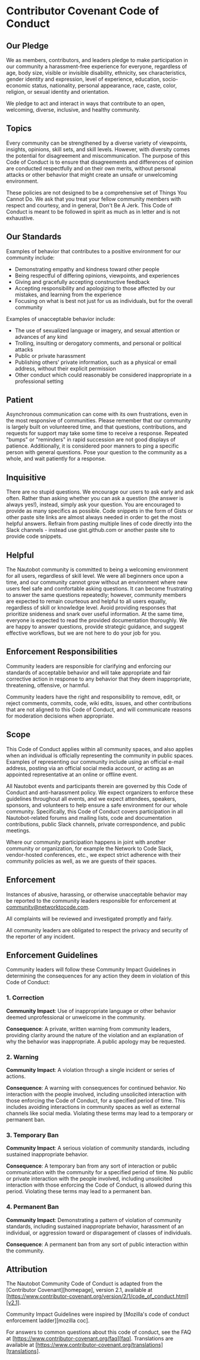 # Contributor Covenant Code of Conduct

## Our Pledge

We as members, contributors, and leaders pledge to make participation in our
community a harassment-free experience for everyone, regardless of age, body
size, visible or invisible disability, ethnicity, sex characteristics, gender
identity and expression, level of experience, education, socio-economic status,
nationality, personal appearance, race, caste, color, religion, or sexual
identity and orientation.

We pledge to act and interact in ways that contribute to an open, welcoming,
diverse, inclusive, and healthy community.

## Topics

Every community can be strengthened by a diverse variety of viewpoints, insights,
opinions, skill sets, and skill levels. However, with diversity comes the potential for
disagreement and miscommunication. The purpose of this Code of Conduct is to ensure that
disagreements and differences of opinion are conducted respectfully and on their own
merits, without personal attacks or other behavior that might create an unsafe or
unwelcoming environment.

These policies are not designed to be a comprehensive set of Things You Cannot Do. We ask
that you treat your fellow community members with respect and courtesy, and in general,
Don't Be A Jerk. This Code of Conduct is meant to be followed in spirit as much as in
letter and is not exhaustive.

## Our Standards

Examples of behavior that contributes to a positive environment for our
community include:

- Demonstrating empathy and kindness toward other people
- Being respectful of differing opinions, viewpoints, and experiences
- Giving and gracefully accepting constructive feedback
- Accepting responsibility and apologizing to those affected by our mistakes,
  and learning from the experience
- Focusing on what is best not just for us as individuals, but for the overall
  community

Examples of unacceptable behavior include:

- The use of sexualized language or imagery, and sexual attention or advances of
  any kind
- Trolling, insulting or derogatory comments, and personal or political attacks
- Public or private harassment
- Publishing others' private information, such as a physical or email address,
  without their explicit permission
- Other conduct which could reasonably be considered inappropriate in a
  professional setting

## Patient

Asynchronous communication can come with its own frustrations, even in the most responsive
of communities. Please remember that our community is largely built on volunteered time,
and that questions, contributions, and requests for support may take some time to receive
a response. Repeated "bumps" or "reminders" in rapid succession are not good displays of
patience. Additionally, it is considered poor manners to ping a specific person with
general questions. Pose your question to the community as a whole, and wait patiently for
a response.

## Inquisitive

There are no stupid questions. We encourage our users to ask early and ask often.
Rather than asking whether you can ask a question (the answer is always yes!),
instead, simply ask your question. You are encouraged to provide as many specifics as
possible. Code snippets in the form of Gists or other paste site links are almost always
needed in order to get the most helpful answers. Refrain from pasting multiple lines of
code directly into the Slack channels - instead use gist.github.com or another paste site
to provide code snippets.

## Helpful

The Nautobot community is committed to being a welcoming environment for all users,
regardless of skill level. We were all beginners once upon a time, and our community
cannot grow without an environment where new users feel safe and comfortable asking questions.
It can become frustrating to answer the same questions repeatedly; however, community
members are expected to remain courteous and helpful to all users equally, regardless of
skill or knowledge level. Avoid providing responses that prioritize snideness and snark over
useful information. At the same time, everyone is expected to read the provided
documentation thoroughly. We are happy to answer questions, provide strategic guidance,
and suggest effective workflows, but we are not here to do your job for you.

## Enforcement Responsibilities

Community leaders are responsible for clarifying and enforcing our standards of
acceptable behavior and will take appropriate and fair corrective action in
response to any behavior that they deem inappropriate, threatening, offensive,
or harmful.

Community leaders have the right and responsibility to remove, edit, or reject
comments, commits, code, wiki edits, issues, and other contributions that are
not aligned to this Code of Conduct, and will communicate reasons for moderation
decisions when appropriate.

## Scope

This Code of Conduct applies within all community spaces, and also applies when
an individual is officially representing the community in public spaces.
Examples of representing our community include using an official e-mail address,
posting via an official social media account, or acting as an appointed
representative at an online or offline event.

All Nautobot events and participants therein are governed by this Code of Conduct and
anti-harassment policy. We expect organizers to enforce these guidelines throughout all events,
and we expect attendees, speakers, sponsors, and volunteers to help ensure a safe
environment for our whole community. Specifically, this Code of Conduct covers
participation in all Nautobot-related forums and mailing lists, code and documentation
contributions, public Slack channels, private correspondence, and public meetings.

Where our community participation happens in joint with another community or organization,
for example the Network to Code Slack, vendor-hosted conferences, etc., we expect strict
adherence with their community policies as well, as we are guests of their spaces.

## Enforcement

Instances of abusive, harassing, or otherwise unacceptable behavior may be
reported to the community leaders responsible for enforcement at
community@networktocode.com.

All complaints will be reviewed and investigated promptly and fairly.

All community leaders are obligated to respect the privacy and security of the
reporter of any incident.

## Enforcement Guidelines

Community leaders will follow these Community Impact Guidelines in determining
the consequences for any action they deem in violation of this Code of Conduct:

### 1. Correction

**Community Impact**: Use of inappropriate language or other behavior deemed
unprofessional or unwelcome in the community.

**Consequence**: A private, written warning from community leaders, providing
clarity around the nature of the violation and an explanation of why the
behavior was inappropriate. A public apology may be requested.

### 2. Warning

**Community Impact**: A violation through a single incident or series of
actions.

**Consequence**: A warning with consequences for continued behavior. No
interaction with the people involved, including unsolicited interaction with
those enforcing the Code of Conduct, for a specified period of time. This
includes avoiding interactions in community spaces as well as external channels
like social media. Violating these terms may lead to a temporary or permanent
ban.

### 3. Temporary Ban

**Community Impact**: A serious violation of community standards, including
sustained inappropriate behavior.

**Consequence**: A temporary ban from any sort of interaction or public
communication with the community for a specified period of time. No public or
private interaction with the people involved, including unsolicited interaction
with those enforcing the Code of Conduct, is allowed during this period.
Violating these terms may lead to a permanent ban.

### 4. Permanent Ban

**Community Impact**: Demonstrating a pattern of violation of community
standards, including sustained inappropriate behavior, harassment of an
individual, or aggression toward or disparagement of classes of individuals.

**Consequence**: A permanent ban from any sort of public interaction within the
community.

## Attribution

The Nautobot Community Code of Conduct is adapted from the [Contributor Covenant][homepage],
version 2.1, available at
[https://www.contributor-covenant.org/version/2/1/code_of_conduct.html][v2.1].

Community Impact Guidelines were inspired by
[Mozilla's code of conduct enforcement ladder][mozilla coc].

For answers to common questions about this code of conduct, see the FAQ at
[https://www.contributor-covenant.org/faq][faq]. Translations are available at
[https://www.contributor-covenant.org/translations][translations].

